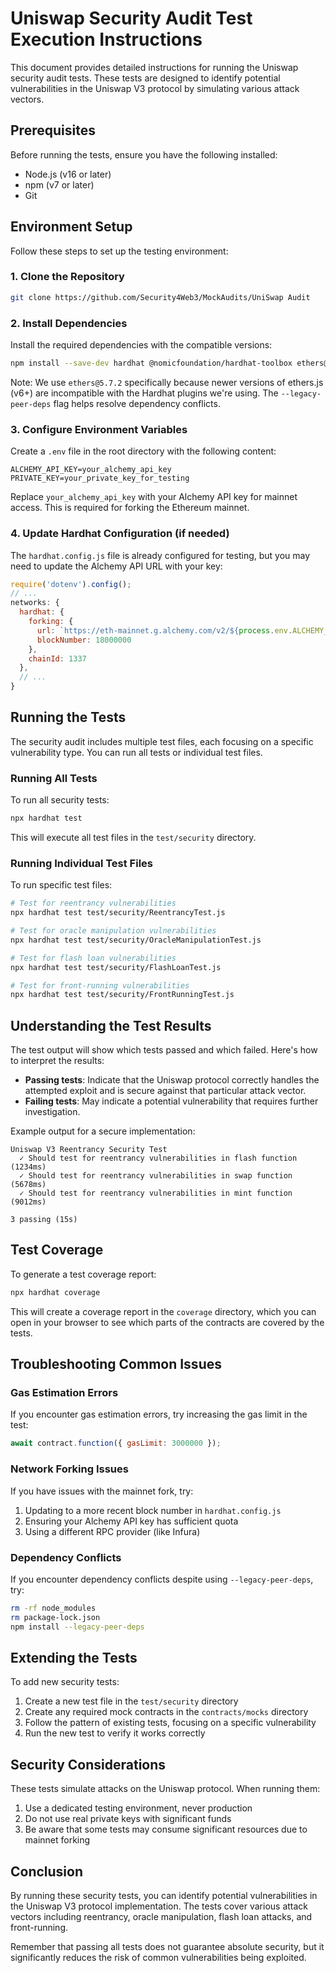 # Uniswap Security Audit Test Execution Instructions

This document provides detailed instructions for running the Uniswap security audit tests. These tests are designed to identify potential vulnerabilities in the Uniswap V3 protocol by simulating various attack vectors.

## Prerequisites

Before running the tests, ensure you have the following installed:
- Node.js (v16 or later)
- npm (v7 or later)
- Git

## Environment Setup

Follow these steps to set up the testing environment:

### 1. Clone the Repository

```bash
git clone https://github.com/Security4Web3/MockAudits/UniSwap Audit
```

### 2. Install Dependencies

Install the required dependencies with the compatible versions:

```bash
npm install --save-dev hardhat @nomicfoundation/hardhat-toolbox ethers@5.7.2 @openzeppelin/contracts @nomiclabs/hardhat-ethers --legacy-peer-deps
```

Note: We use `ethers@5.7.2` specifically because newer versions of ethers.js (v6+) are incompatible with the Hardhat plugins we're using. The `--legacy-peer-deps` flag helps resolve dependency conflicts.

### 3. Configure Environment Variables

Create a `.env` file in the root directory with the following content:

```
ALCHEMY_API_KEY=your_alchemy_api_key
PRIVATE_KEY=your_private_key_for_testing
```

Replace `your_alchemy_api_key` with your Alchemy API key for mainnet access. This is required for forking the Ethereum mainnet.

### 4. Update Hardhat Configuration (if needed)

The `hardhat.config.js` file is already configured for testing, but you may need to update the Alchemy API URL with your key:

```javascript
require('dotenv').config();
// ...
networks: {
  hardhat: {
    forking: {
      url: `https://eth-mainnet.g.alchemy.com/v2/${process.env.ALCHEMY_API_KEY}`,
      blockNumber: 18000000
    },
    chainId: 1337
  },
  // ...
}
```

## Running the Tests

The security audit includes multiple test files, each focusing on a specific vulnerability type. You can run all tests or individual test files.

### Running All Tests

To run all security tests:

```bash
npx hardhat test
```

This will execute all test files in the `test/security` directory.

### Running Individual Test Files

To run specific test files:

```bash
# Test for reentrancy vulnerabilities
npx hardhat test test/security/ReentrancyTest.js

# Test for oracle manipulation vulnerabilities
npx hardhat test test/security/OracleManipulationTest.js

# Test for flash loan vulnerabilities
npx hardhat test test/security/FlashLoanTest.js

# Test for front-running vulnerabilities
npx hardhat test test/security/FrontRunningTest.js
```

## Understanding the Test Results

The test output will show which tests passed and which failed. Here's how to interpret the results:

- **Passing tests**: Indicate that the Uniswap protocol correctly handles the attempted exploit and is secure against that particular attack vector.
- **Failing tests**: May indicate a potential vulnerability that requires further investigation.

Example output for a secure implementation:

```
Uniswap V3 Reentrancy Security Test
  ✓ Should test for reentrancy vulnerabilities in flash function (1234ms)
  ✓ Should test for reentrancy vulnerabilities in swap function (5678ms)
  ✓ Should test for reentrancy vulnerabilities in mint function (9012ms)

3 passing (15s)
```

## Test Coverage

To generate a test coverage report:

```bash
npx hardhat coverage
```

This will create a coverage report in the `coverage` directory, which you can open in your browser to see which parts of the contracts are covered by the tests.

## Troubleshooting Common Issues

### Gas Estimation Errors

If you encounter gas estimation errors, try increasing the gas limit in the test:

```javascript
await contract.function({ gasLimit: 3000000 });
```

### Network Forking Issues

If you have issues with the mainnet fork, try:

1. Updating to a more recent block number in `hardhat.config.js`
2. Ensuring your Alchemy API key has sufficient quota
3. Using a different RPC provider (like Infura)

### Dependency Conflicts

If you encounter dependency conflicts despite using `--legacy-peer-deps`, try:

```bash
rm -rf node_modules
rm package-lock.json
npm install --legacy-peer-deps
```

## Extending the Tests

To add new security tests:

1. Create a new test file in the `test/security` directory
2. Create any required mock contracts in the `contracts/mocks` directory
3. Follow the pattern of existing tests, focusing on a specific vulnerability
4. Run the new test to verify it works correctly

## Security Considerations

These tests simulate attacks on the Uniswap protocol. When running them:

1. Use a dedicated testing environment, never production
2. Do not use real private keys with significant funds
3. Be aware that some tests may consume significant resources due to mainnet forking

## Conclusion

By running these security tests, you can identify potential vulnerabilities in the Uniswap V3 protocol implementation. The tests cover various attack vectors including reentrancy, oracle manipulation, flash loan attacks, and front-running.

Remember that passing all tests does not guarantee absolute security, but it significantly reduces the risk of common vulnerabilities being exploited.
